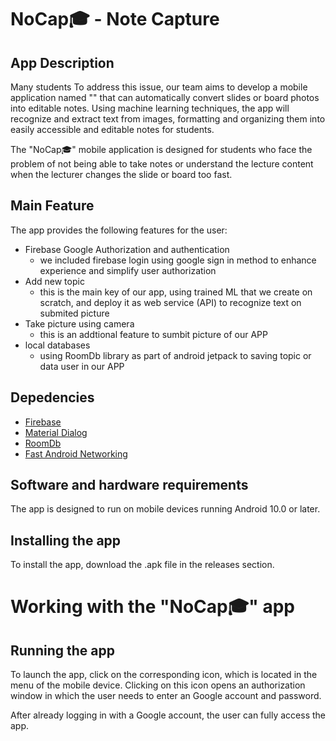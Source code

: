 # NoCap🎓 - Note Capture

## App Description
Many students  To address this issue, our team aims to develop a mobile application named "" that can automatically convert slides or board photos into editable notes. Using machine learning techniques, the app will recognize and extract text from images, formatting and organizing them into easily accessible and editable notes for students.

The "NoCap🎓" mobile application is designed for students who face the problem of not being able to take notes or understand the lecture content when the lecturer changes the slide or board too fast.

## Main Feature
The app provides the following features for the user:
* Firebase Google Authorization and authentication
  - we included firebase login using google sign in method to enhance experience and simplify user authorization 
* Add new topic
  - this is the main key of our app, using trained ML that we create on scratch, and deploy it as web service (API) to recognize text on submited picture
* Take picture using camera
  - this is an addtional feature to sumbit picture of our APP
* local databases
    - using RoomDb library as part of android jetpack to saving topic or data user in our APP

## Depedencies
* [Firebase](https://firebase.google.com/?hl=id)
* [Material Dialog](https://github.com/afollestad/material-dialogs?tab=readme-ov-file)
* [RoomDb](https://developer.android.com/training/data-storage/room?hl=id)
* [Fast Android Networking](https://github.com/amitshekhariitbhu/Fast-Android-Networking)

## Software and hardware requirements
The app is designed to run on mobile devices running Android 10.0 or later.

## Installing the app
To install the app, download the .apk file in the releases section.

# Working with the "NoCap🎓" app
## Running the app
To launch the app, click on the corresponding icon, which is located in the menu of the mobile device. Clicking on this icon opens an authorization window in which the user needs to enter an Google account and password.

After already logging in with a Google account, the user can fully access the app.

